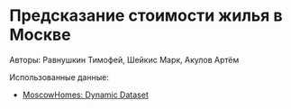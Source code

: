 # Предсказание стоимости жилья в Москве 

Авторы: Равнушкин Тимофей, Шейкис Марк, Акулов Артём

Использованные данные:

- [MoscowHomes: Dynamic Dataset](https://www.kaggle.com/datasets/willianoliveiragibin/moscowhomes-dynamic-dataset/data)
